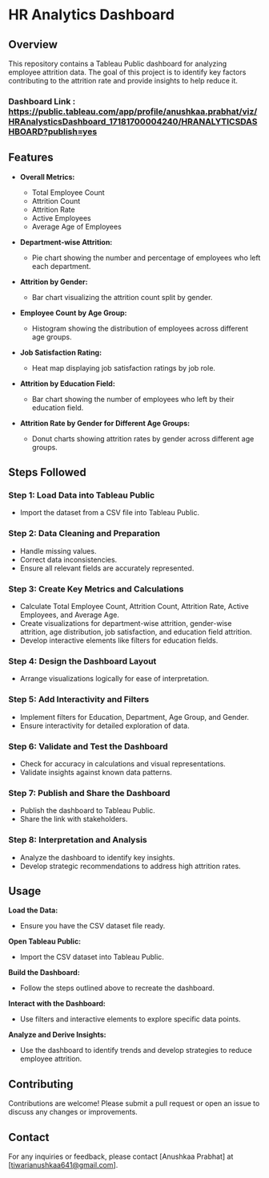# HR Analytics Dashboard

## Overview
 
This repository contains a Tableau Public dashboard for analyzing employee attrition data. The goal of this project is to identify key factors contributing to the attrition rate and provide insights to help reduce it.

### Dashboard Link : https://public.tableau.com/app/profile/anushkaa.prabhat/viz/HRAnalysticsDashboard_17181700004240/HRANALYTICSDASHBOARD?publish=yes

## Features

- **Overall Metrics:**
  - Total Employee Count
  - Attrition Count
  - Attrition Rate
  - Active Employees
  - Average Age of Employees

- **Department-wise Attrition:**
  - Pie chart showing the number and percentage of employees who left each department.

- **Attrition by Gender:**
  - Bar chart visualizing the attrition count split by gender.

- **Employee Count by Age Group:**
  - Histogram showing the distribution of employees across different age groups.

- **Job Satisfaction Rating:**
  - Heat map displaying job satisfaction ratings by job role.

- **Attrition by Education Field:**
  - Bar chart showing the number of employees who left by their education field.

- **Attrition Rate by Gender for Different Age Groups:**
  - Donut charts showing attrition rates by gender across different age groups.

## Steps Followed

### Step 1: Load Data into Tableau Public
- Import the dataset from a CSV file into Tableau Public.

### Step 2: Data Cleaning and Preparation
- Handle missing values.
- Correct data inconsistencies.
- Ensure all relevant fields are accurately represented.

### Step 3: Create Key Metrics and Calculations
- Calculate Total Employee Count, Attrition Count, Attrition Rate, Active Employees, and Average Age.
- Create visualizations for department-wise attrition, gender-wise attrition, age distribution, job satisfaction, and education field attrition.
- Develop interactive elements like filters for education fields.

### Step 4: Design the Dashboard Layout
- Arrange visualizations logically for ease of interpretation.

### Step 5: Add Interactivity and Filters
- Implement filters for Education, Department, Age Group, and Gender.
- Ensure interactivity for detailed exploration of data.

### Step 6: Validate and Test the Dashboard
- Check for accuracy in calculations and visual representations.
- Validate insights against known data patterns.

### Step 7: Publish and Share the Dashboard
- Publish the dashboard to Tableau Public.
- Share the link with stakeholders.

### Step 8: Interpretation and Analysis
- Analyze the dashboard to identify key insights.
- Develop strategic recommendations to address high attrition rates.

## Usage

 **Load the Data:**
   - Ensure you have the CSV dataset file ready.

 **Open Tableau Public:**
   - Import the CSV dataset into Tableau Public.

 **Build the Dashboard:**
   - Follow the steps outlined above to recreate the dashboard.

  **Interact with the Dashboard:**
   - Use filters and interactive elements to explore specific data points.

 **Analyze and Derive Insights:**
   - Use the dashboard to identify trends and develop strategies to reduce employee attrition.

## Contributing

Contributions are welcome! Please submit a pull request or open an issue to discuss any changes or improvements.


## Contact

For any inquiries or feedback, please contact [Anushkaa Prabhat] at [tiwarianushkaa641@gmail.com].
